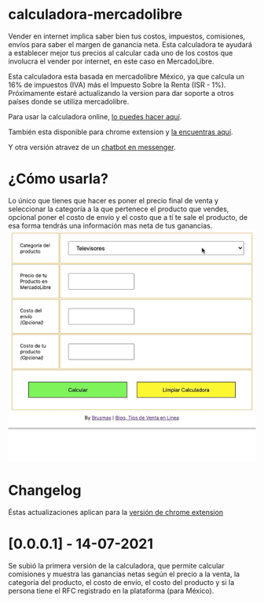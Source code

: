 # calculadora-mercadolibre
Vender en internet implica saber bien tus costos, impuestos, comisiones, envíos para saber el margen de ganancia neta. Esta calculadora te ayudará a establecer mejor tus precios al calcular cada uno de los costos que involucra el vender por internet, en este caso en MercadoLibre. 

Esta calculadora esta basada en mercadolibre México, ya que calcula un 16% de impuestos (IVA) más el Impuesto Sobre la Renta (ISR - 1%). Próximamente estaré actualizando la version para dar soporte a otros países donde se utiliza mercadolibre.

Para usar la calculadora online, [lo puedes hacer aquí](https://bit.ly/35Ymo5P).

También esta disponible para chrome extension y [la encuentras aquí](https://bit.ly/36EWJPu).

Y otra versión atravez de un [chatbot en messenger](https://bit.ly/3pHp6nX).

# ¿Cómo usarla?
Lo único que tienes que hacer es poner el precio final de venta y seleccionar la categoría a la que pertenece el producto que vendes, opcional poner el costo de envío y el costo que a tí te sale el producto, de esa forma tendrás una información mas neta de tus ganancias.
![enter image description here](https://github.com/brusmax/calculadora-mercadolibre/blob/main/images/calculadora-mercadolibre.gif?raw=true)

# Changelog
Éstas actualizaciones aplican para la [versión de chrome extension](https://bit.ly/36EWJPu)
# [0.0.0.1] - 14-07-2021
Se subió la primera versión de la calculadora, que permite calcular comisiones y muestra las ganancias netas según el precio a la venta, la categoría del producto, el costo de envío, el costo del producto y si la persona tiene el RFC registrado en la plataforma (para México).